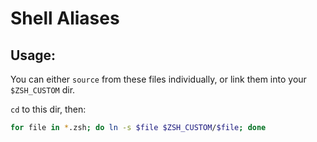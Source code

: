 # Shell Aliases

## Usage:

You can either `source` from these files individually,
or link them into your `$ZSH_CUSTOM` dir.

`cd` to this dir, then:

```sh
for file in *.zsh; do ln -s $file $ZSH_CUSTOM/$file; done
```
